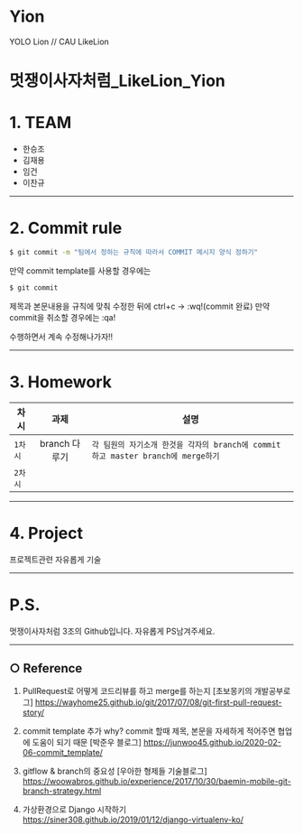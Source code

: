 # Yion
YOLO Lion // CAU LikeLion 

멋쟁이사자처럼_LikeLion_Yion
======================

# 1. TEAM
- 한승조
- 김재용
- 임건
- 이찬규

****

# 2. Commit rule
```bash
$ git commit -m "팀에서 정하는 규칙에 따라서 COMMIT 메시지 양식 정하기"
```

만약 commit template를 사용할 경우에는

```bash
$ git commit
```
제목과 본문내용을 규칙에 맞춰 수정한 뒤에 ctrl+c -> :wq!(commit 완료) 만약 commit을 취소할 경우에는 :qa!

수행하면서 계속 수정해나가자!!

****

# 3. Homework

| 차시 | 과제 | 설명 |
|---|:---:|---|
|`1차시`| branch 다루기 | `각 팀원의 자기소개 한것을 각자의 branch에 commit 하고 master branch에 merge하기`|
|`2차시`|  | ` `|

****

# 4. Project

프로젝트관련 자유롭게 기술

***** 

# P.S.
멋쟁이사자처럼 3조의 Github입니다.
자유롭게 PS남겨주세요.

****

## ○ Reference
1. PullRequest로 어떻게 코드리뷰를 하고 merge를 하는지
[초보몽키의 개발공부로그] https://wayhome25.github.io/git/2017/07/08/git-first-pull-request-story/

2. commit template 추가
why? commit 할때 제목, 본문을 자세하게 적어주면 협업에 도움이 되기 때문
[박준우 블로그] https://junwoo45.github.io/2020-02-06-commit_template/

3. gitflow & branch의 중요성
[우아한 형제들 기술블로그] 
https://woowabros.github.io/experience/2017/10/30/baemin-mobile-git-branch-strategy.html

4. 가상환경으로 Django 시작하기 
https://siner308.github.io/2019/01/12/django-virtualenv-ko/
